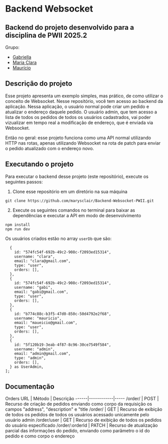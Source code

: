 # Backend Websocket

## Backend do projeto desenvolvido para a disciplina de PWII 2025.2

Grupo:

- [Gabriella](https://github.com/gabs44)
- [Maria Clara](https://github.com/marysclair)
- [Maurício](https://github.com/maueici0)

## Descrição do projeto

Esse projeto apresenta um exemplo simples, mas prático, de como utilizar o conceito de Websocket. Nesse repositório, você tem acesso ao backend da aplicação. Nessa aplicação, o usuário normal pode criar um pedido e atualizar o endereço daquele pedido. O usuário admin, que tem acesso a lista de todos os pedidos de todos os usuários cadastrados, vai poder vizualizar em tempo real a modificação de endereço, que é enviada via Websocket.

Então no geral: esse projeto funciona como uma API normal utilizando HTTP nas rotas, apenas utilizando Websocket na rota de patch para enviar o pedido atualizado com o endereço novo.

## Executando o projeto

Para executar o backend desse projeto (este repositório), execute os seguintes passos:

1. Clone esse repositório em um diretório na sua máquina

```
git clone https://github.com/marysclair/Backend-Websocket-PWII.git
```

2. Execute os seguintes comandos no terminal para baixar as dependências e executar a API em modo de desenvolvimento

```
npm install
npm run dev
```

Os usuários criados estão no array `userDb` que são:

```
  {
    id: "574fc54f-692b-49c2-908c-f2093ed15314",
    username: "clara",
    email: "clara@gmail.com",
    type: "user",
    orders: [],
  },
  {
    id: "574fc54f-692b-49c2-908c-f2093ed15314",
    username: "gabi",
    email: "gabi@gmail.com",
    type: "user",
    orders: [],
  },
  {
    id: "b774c88c-b3f5-47d0-850c-50d4792e2f68",
    username: "mauricio",
    email: "maueicio@gmail.com",
    type: "user",
    orders: [],
  },
  {
    id: "5f120b19-3eab-4f87-8c96-30ce7549f584",
    username: "admin",
    email: "admin@gmail.com",
    type: "admin",
    orders: [],
  } as UserAdmin,
];
```

## Documentação

Orders
URL | Método | Descrição
------|------------|-----
/order/ | POST | Recurso de criação de pedidos enviando como corpo da requisição os campos "address", "description" e "title
/order/ | GET | Recurso de exibição de todos os pedidos de todos os usuários acessado unicamente pelo usuário admin
/order/user | GET | Recurso de exibição de todos os pedidos do usuário especificado
/order/:orderId | PATCH | Recurso de atualização parcial das informações do pedido, enviando como parâmetro o id do pedido e como corpo o endereço
